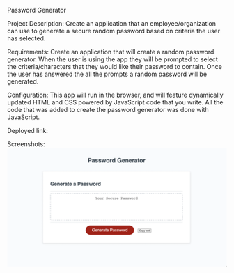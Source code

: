 Password Generator

Project Description:  Create an application that an employee/organization can use to generate a secure random password based on criteria the user has selected. 

Requirements: Create an application that will create a random password generator. When the user is using the app they will be prompted to select the criteria/characters that they would like their password to contain. Once the user has answered the all the prompts a random password will be generated.

Configuration: This app will run in the browser, and will feature dynamically updated HTML and CSS powered by JavaScript code that you write. All the code that was added to create the password generator was done with JavaScript.

Deployed link: 

Screenshots:
![alt text](https://github.com/krrodriguez26/PasswordGenerator/blob/main/assets/generatingpassword.png)






